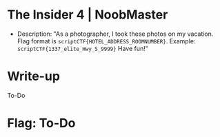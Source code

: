 # The Insider 4 | NoobMaster

- Description: "As a photographer, I took these photos on my vacation. Flag format is `scriptCTF{HOTEL_ADDRESS_ROOMNUMBER}`. Example: `scriptCTF{1337_elite_Hwy_S_9999}` Have fun!"

# Write-up
To-Do

# Flag: To-Do
